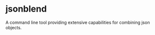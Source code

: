 jsonblend
=========

A command line tool providing extensive capabilities for combining json objects.
